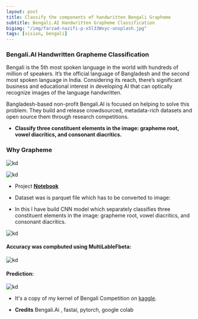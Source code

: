 ```yaml
---
layout: post
title: Classify the components of handwritten Bengali Grapheme
subtitle: Bengali.AI Handwritten Grapheme Classification
bigimg: "/img/farzad-nazifi-p-xSl33Wxyc-unsplash.jpg"
tags: [vision, bengali]
---
```



### Bengali.AI Handwritten Grapheme Classification

Bengali is the 5th most spoken language in the world with hundreds of million of speakers. It’s the official language of Bangladesh and the second most spoken language in India. Considering its reach, there’s significant business and educational interest in developing AI that can optically recognize images of the language handwritten.

Bangladesh-based non-profit Bengali.AI is focused on helping to solve this problem. They build and release crowdsourced, metadata-rich datasets and open source them through research competitions.

* **Classify three constituent elements in the image: grapheme root, vowel diacritics, and consonant diacritics.**

### Why Grapheme

![kd](https://i.ibb.co/zXtyYTg/graph.jpg)


![kd](https://i.ibb.co/vQHj6RR/grapheme.jpg)

* Project [**Notebook**](https://github.com/shadab4150/Classify-the-components-of-handwritten-Bengali/blob/master/Grapheme_Bengali_Letter_detection.ipynb)

* Dataset was is parquet file which has to be converted to image:

* In this I have build CNN model which separately classifies three constituent elements in the image: grapheme root, vowel diacritics, and consonant diacritics.

![kd](https://i.ibb.co/Rv3gdHH/data.jpg)

#### Accuracy was compbuted using MultiLableFbeta:

![kd](https://i.ibb.co/LC6rJRN/score.jpg)

#### Prediction:

![kd](https://i.ibb.co/k9t2CSC/prediction.jpg)

* It's a copy of my kernel of Bengali Competition on [kaggle](https://i.ibb.co/k9t2CSC/prediction.jpg).

* **Credits** Bengali.Ai , fastai, pytorch, google colab
